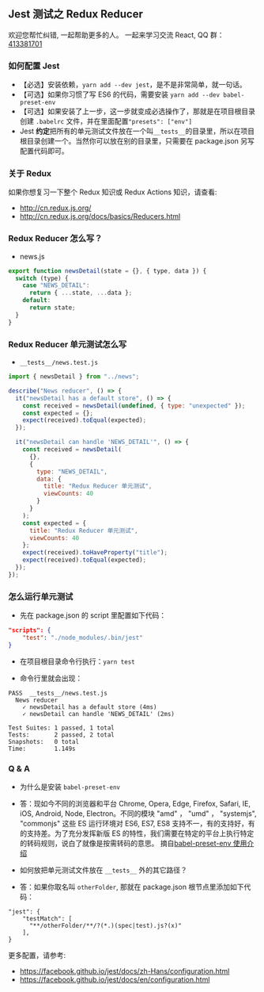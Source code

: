 ## Jest 测试之 Redux Reducer

欢迎您帮忙纠错, 一起帮助更多的人。 一起来学习交流 React, QQ 群：[413381701](http://shang.qq.com/wpa/qunwpa?idkey=3b9474dacbf35e4a9659e89399758406e510e5b8a3f81109f7d07efaadc6056d)

### 如何配置 Jest

* 【必选】安装依赖，`yarn add --dev jest`，是不是非常简单，就一句话。
* 【可选】如果你习惯了写 ES6 的代码，需要安装 `yarn add --dev babel-preset-env`
* 【可选】如果安装了上一步，这一步就变成必选操作了，那就是在项目根目录创建 `.babelrc` 文件，并在里面配置`"presets": ["env"]`
* Jest **约定**把所有的单元测试文件放在一个叫`__tests__`的目录里，所以在项目根目录创建一个。当然你可以放在别的目录里，只需要在 package.json 另写配置代码即可。

### 关于 Redux

如果你想复习一下整个 Redux 知识或 Redux Actions 知识，请查看:

* http://cn.redux.js.org/
* http://cn.redux.js.org/docs/basics/Reducers.html

### Redux Reducer 怎么写？

* news.js

```javascript
export function newsDetail(state = {}, { type, data }) {
  switch (type) {
    case "NEWS_DETAIL":
      return { ...state, ...data };
    default:
      return state;
  }
}
```

### Redux Reducer 单元测试怎么写

* `__tests__/news.test.js`

```javascript
import { newsDetail } from "../news";

describe("News reducer", () => {
  it("newsDetail has a default store", () => {
    const received = newsDetail(undefined, { type: "unexpected" });
    const expected = {};
    expect(received).toEqual(expected);
  });

  it("newsDetail can handle 'NEWS_DETAIL'", () => {
    const received = newsDetail(
      {},
      {
        type: "NEWS_DETAIL",
        data: {
          title: "Redux Reducer 单元测试",
          viewCounts: 40
        }
      }
    );
    const expected = {
      title: "Redux Reducer 单元测试",
      viewCounts: 40
    };
    expect(received).toHaveProperty("title");
    expect(received).toEqual(expected);
  });
});
```

### 怎么运行单元测试

* 先在 package.json 的 script 里配置如下代码：

```json
"scripts": {
    "test": "./node_modules/.bin/jest"
}
```

* 在项目根目录命令行执行：`yarn test`

* 命令行里就会出现：

```
PASS  __tests__/news.test.js
  News reducer
    ✓ newsDetail has a default store (4ms)
    ✓ newsDetail can handle 'NEWS_DETAIL' (2ms)

Test Suites: 1 passed, 1 total
Tests:       2 passed, 2 total
Snapshots:   0 total
Time:        1.149s
```

### Q & A

* 为什么是安装 `babel-preset-env`
* 答：现如今不同的浏览器和平台 Chrome, Opera, Edge, Firefox, Safari, IE, iOS, Android, Node, Electron。不同的模块 "amd" ， "umd" ， "systemjs", "commonjs" 这些 ES 运行环境对 ES6, ES7, ES8 支持不一，有的支持好，有的支持差。为了充分发挥新版 ES 的特性，我们需要在特定的平台上执行特定的转码规则，说白了就像是按需转码的意思。 摘自[babel-preset-env 使用介绍](https://www.cnblogs.com/ye-hcj/p/7070084.html)

* 如何放把单元测试文件放在 `__tests__` 外的其它路径？
* 答：如果你取名叫 `otherFolder`, 那就在 package.json 根节点里添加如下代码：

```
"jest": {
    "testMatch": [
      "**/otherFolder/**/?(*.)(spec|test).js?(x)"
    ],
}
```

更多配置，请参考:

* https://facebook.github.io/jest/docs/zh-Hans/configuration.html
* https://facebook.github.io/jest/docs/en/configuration.html
